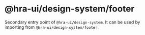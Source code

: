 # @hra-ui/design-system/footer

Secondary entry point of `@hra-ui/design-system`. It can be used by importing from `@hra-ui/design-system/footer`.
